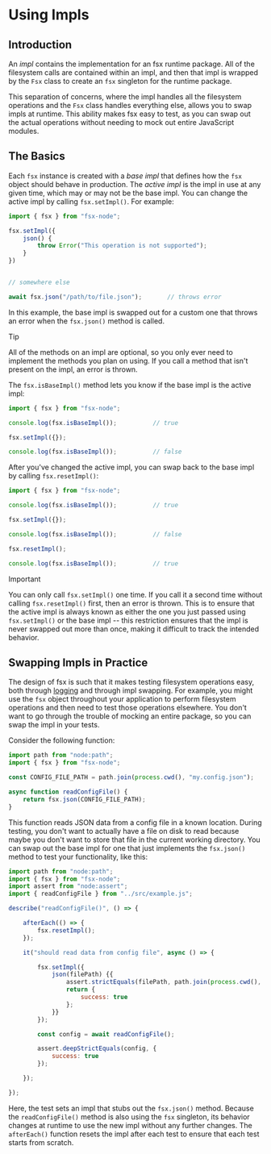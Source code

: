 # Using Impls

## Introduction

An *impl* contains the implementation for an fsx runtime package. All of the filesystem calls are contained within an impl, and then that impl is wrapped by the `Fsx` class to create an `fsx` singleton for the runtime package. 

This separation of concerns, where the impl handles all the filesystem operations and the `Fsx` class handles everything else, allows you to swap impls at runtime. This ability makes fsx easy to test, as you can swap out the actual operations without needing to mock out entire JavaScript modules.

## The Basics

Each `fsx` instance is created with a *base impl* that defines how the `fsx` object should behave in production. The *active impl* is the impl in use at any given time, which may or may not be the base impl. You can change the active impl by calling `fsx.setImpl()`. For example:

```js
import { fsx } from "fsx-node";

fsx.setImpl({
    json() {
        throw Error("This operation is not supported");
    }
})


// somewhere else

await fsx.json("/path/to/file.json");       // throws error
```

In this example, the base impl is swapped out for a custom one that throws an error when the `fsx.json()` method is called. 

> [!TIP]
> All of the methods on an impl are optional, so you only ever need to implement the methods you plan on using. If you call a method that isn't present on the impl, an error is thrown.

The `fsx.isBaseImpl()` method lets you know if the base impl is the active impl:

```js
import { fsx } from "fsx-node";

console.log(fsx.isBaseImpl());          // true

fsx.setImpl({});

console.log(fsx.isBaseImpl());          // false
```

After you've changed the active impl, you can swap back to the base impl by calling `fsx.resetImpl()`:

```js
import { fsx } from "fsx-node";

console.log(fsx.isBaseImpl());          // true

fsx.setImpl({});

console.log(fsx.isBaseImpl());          // false

fsx.resetImpl();

console.log(fsx.isBaseImpl());          // true
```

> [!IMPORTANT]
> You can only call `fsx.setImpl()` one time. If you call it a second time without calling `fsx.resetImpl()` first, then an error is thrown. This is to ensure that the active impl is always known as either the one you just passed using `fsx.setImpl()` or the base impl -- this restriction ensures that the impl is never swapped out more than once, making it difficult to track the intended behavior.

## Swapping Impls in Practice

The design of fsx is such that it makes testing filesystem operations easy, both through [logging](./logging.md) and through impl swapping. For example, you might use the `fsx` object throughout your application to perform filesystem operations and then need to test those operations elsewhere. You don't want to go through the trouble of mocking an entire package, so you can swap the impl in your tests.

Consider the following function:

```js
import path from "node:path";
import { fsx } from "fsx-node";

const CONFIG_FILE_PATH = path.join(process.cwd(), "my.config.json");

async function readConfigFile() {
    return fsx.json(CONFIG_FILE_PATH);
}
```

This function reads JSON data from a config file in a known location. During testing, you don't want to actually have a file on disk to read because maybe you don't want to store that file in the current working directory. You can swap out the base impl for one that just implements the `fsx.json()` method to test your functionality, like this:

```js
import path from "node:path";
import { fsx } from "fsx-node";
import assert from "node:assert";
import { readConfigFile } from "../src/example.js";

describe("readConfigFile()", () => {

    afterEach(() => {
        fsx.resetImpl();
    });

    it("should read data from config file", async () => {

        fsx.setImpl({
            json(filePath) {{
                assert.strictEquals(filePath, path.join(process.cwd(), "my.config.json"));
                return {
                    success: true
                };
            }}
        });

        const config = await readConfigFile();

        assert.deepStrictEquals(config, {
            success: true
        });

    });

});
```

Here, the test sets an impl that stubs out the `fsx.json()` method. Because the `readConfigFile()` method is also using the `fsx` singleton, its behavior changes at runtime to use the new impl without any further changes. The `afterEach()` function resets the impl after each test to ensure that each test starts from scratch.
